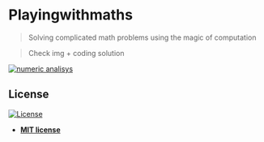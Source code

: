 # Playingwithmaths


> Solving complicated math problems using the magic of computation

> Check img + coding solution


[![numeric analisys](https://img.shields.io/badge/Numerical-Analysis-brightgreen.svg?style=flat)](http://www.ted.com/talks/simon_sinek_how_great_leaders_inspire_action)



## License

[![License](http://img.shields.io/:license-mit-blue.svg?style=flat-square)](http://badges.mit-license.org)

- **[MIT license](http://opensource.org/licenses/mit-license.php)**
